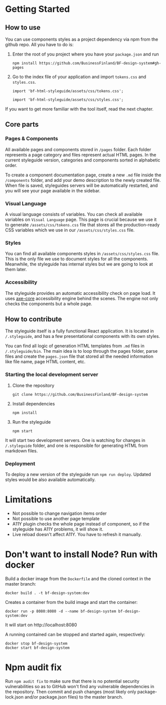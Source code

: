 # Getting Started

## How to use

You can use components styles as a project dependency via npm from the github repo. All you have to do is:

1. Enter the root of you project where you have your `package.json` and run

   `npm install https://github.com/BusinessFinland/BF-design-system#gh-pages`

2. Go to the index file of your application and import `tokens.css` and `styles.css`.

   `import 'bf-html-styleguide/assets/css/tokens.css';`

   `import 'bf-html-styleguide/assets/css/styles.css';`

If you want to get more familiar with the tool itself, read the next chapter.

## Core parts

### Pages & Components

All available pages and components stored in `/pages` folder. Each folder represents a page category and files represent actual HTML pages. In the current styleguide version, categories and components sorted in alphabetic order.

To create a component documentation page, create a new `.md` file inside the `/components` folder, and add your demo description to the newly created file. When file is saved, styleguides servers will be automatically restarted, and you will see your page available in the sidebar.

### Visual Language

A visual language consists of variables. You can check all available variables on `Visual Language` page.
This page is crucial because we use it to generate `/assets/css/tokens.css` file that stores all the production-ready CSS variables which we use in our `/assets/css/styles.css` file.

### Styles

You can find all available components styles in `/assets/css/styles.css` file. This is the only file we use to document styles for all the components. Meanwhile, the styleguide has internal styles but we are going to look at them later.

### Accessibility

The styleguide provides an automatic accessibility check on page load. It uses [axe-core](https://github.com/dequelabs/axe-core) accessibility engine behind the scenes. The engine not only checks the components but a whole page.

## How to contribute

The styleguide itself is a fully functional React application. It is located in `/.styleguide`, and has a few presentational components with its own styles.

You can find all logic of generation HTML templates from `.md` files in `/.styleguide/bin`. The main idea is to loop through the pages folder, parse files and create the `pages.json` file that stored all the needed information like file name, page HTML content, etc.

### Starting the local development server

1. Clone the repository

   `git clone https://github.com/BusinessFinland/BF-design-system`

2. Install dependencies

   `npm install`

3. Run the styleguide

   `npm start`

It will start two development servers. One is watching for changes in `/.styleguide` folder, and one is responsible for generating HTML from markdown files.

### Deployment

To deploy a new version of the styleguide run `npm run deploy`. Updated styles would be also available automatically.

# Limitations

- Not possible to change navigation items order
- Not possible to use another page template
- A11Y plugin checks the whole page instead of component, so if the styleguide has A11Y problems, it will show it.
- Live reload doesn't affect A11Y. You have to refresh it manually.

# Don't want to install Node? Run with docker

Build a docker image from the `Dockerfile` and the cloned context in the master branch:

```
docker build . -t bf-design-system:dev
```

Creates a container from the build image and start the container:

```
docker run -p 8080:8080 -d --name bf-design-system bf-design-system:dev
```

It will start on http://localhost:8080

A running contained can be stopped and started again, respectively:

```
docker stop bf-design-system
docker start bf-design-system
```

# Npm audit fix


Run `npm audit fix` to make sure that there is no potential security vulnerabilities so as to GitHub won't find any vulnerable dependencies in the repository. Then commit and push changes (most likely only package-lock.json and/or package.json files) to the master branch.
